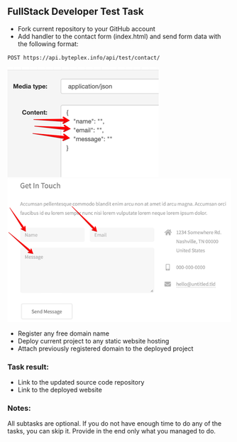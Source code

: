 ## FullStack Developer Test Task

- Fork current repository to your GitHub account 
- Add handler to the contact form (index.html) and send form data with the following format: 
```
POST https://api.byteplex.info/api/test/contact/
```
![img_1.png](img_1.png)
![img_2.png](img_2.png)

- Register any free domain name
- Deploy current project to any static website hosting
- Attach previously registered domain to the deployed project 

### Task result:

- Link to the updated source code repository
- Link to the deployed website

### Notes:
All subtasks are optional. If you do not have enough time to do any of the tasks, you can skip it. 
Provide in the end only what you managed to do.